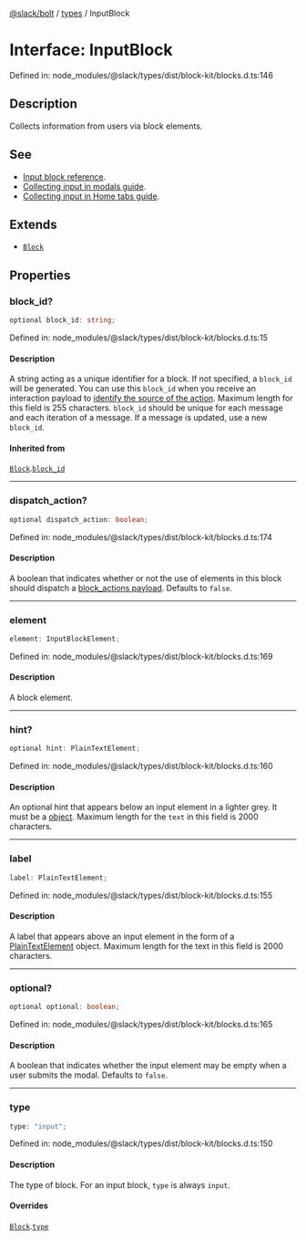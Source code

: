 [@slack/bolt](../../../../index.md) / [types](../index.md) / InputBlock

# Interface: InputBlock

Defined in: node\_modules/@slack/types/dist/block-kit/blocks.d.ts:146

## Description

Collects information from users via block elements.

## See

 - [Input block reference](https://api.slack.com/reference/block-kit/blocks#input).
 - [Collecting input in modals guide](https://api.slack.com/surfaces/modals#gathering_input).
 - [Collecting input in Home tabs guide](https://api.slack.com/surfaces/app-home#gathering_input).

## Extends

- [`Block`](Block.md)

## Properties

### block\_id?

```ts
optional block_id: string;
```

Defined in: node\_modules/@slack/types/dist/block-kit/blocks.d.ts:15

#### Description

A string acting as a unique identifier for a block. If not specified, a `block_id` will be generated.
You can use this `block_id` when you receive an interaction payload to
[identify the source of the action](https://api.slack.com/interactivity/handling#payloads).
Maximum length for this field is 255 characters. `block_id` should be unique for each message and each iteration of
a message. If a message is updated, use a new `block_id`.

#### Inherited from

[`Block`](Block.md).[`block_id`](Block.md#block_id)

***

### dispatch\_action?

```ts
optional dispatch_action: boolean;
```

Defined in: node\_modules/@slack/types/dist/block-kit/blocks.d.ts:174

#### Description

A boolean that indicates whether or not the use of elements in this block should dispatch a
[block\_actions payload](https://api.slack.com/reference/interaction-payloads/block-actions). Defaults to `false`.

***

### element

```ts
element: InputBlockElement;
```

Defined in: node\_modules/@slack/types/dist/block-kit/blocks.d.ts:169

#### Description

A block element.

***

### hint?

```ts
optional hint: PlainTextElement;
```

Defined in: node\_modules/@slack/types/dist/block-kit/blocks.d.ts:160

#### Description

An optional hint that appears below an input element in a lighter grey. It must be a
[object](PlainTextElement.md). Maximum length for the `text` in this field is 2000 characters.

***

### label

```ts
label: PlainTextElement;
```

Defined in: node\_modules/@slack/types/dist/block-kit/blocks.d.ts:155

#### Description

A label that appears above an input element in the form of a [PlainTextElement](PlainTextElement.md) object.
Maximum length for the text in this field is 2000 characters.

***

### optional?

```ts
optional optional: boolean;
```

Defined in: node\_modules/@slack/types/dist/block-kit/blocks.d.ts:165

#### Description

A boolean that indicates whether the input element may be empty when a user submits the modal.
Defaults to `false`.

***

### type

```ts
type: "input";
```

Defined in: node\_modules/@slack/types/dist/block-kit/blocks.d.ts:150

#### Description

The type of block. For an input block, `type` is always `input`.

#### Overrides

[`Block`](Block.md).[`type`](Block.md#type)
